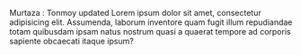Murtaza : Tonmoy updated Lorem ipsum dolor sit amet, consectetur adipisicing elit. Assumenda, laborum inventore quam fugit illum repudiandae totam quibusdam ipsam natus nostrum quasi a quaerat tempore ad corporis sapiente obcaecati itaque ipsum?